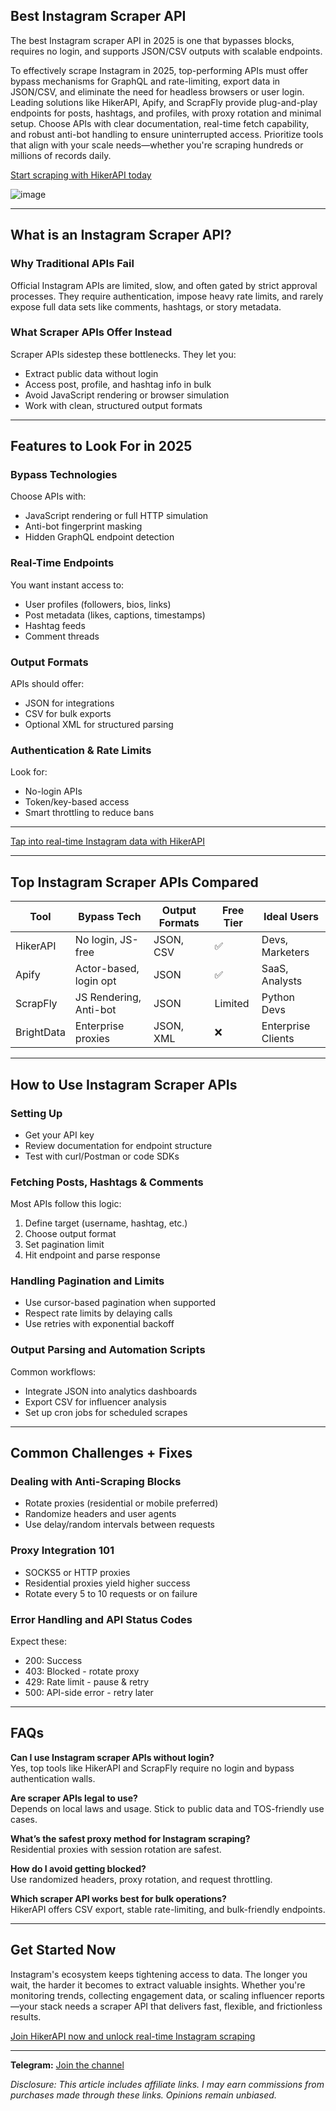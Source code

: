 ## Best Instagram Scraper API

The best Instagram scraper API in 2025 is one that bypasses blocks, requires no login, and supports JSON/CSV outputs with scalable endpoints.

To effectively scrape Instagram in 2025, top-performing APIs must offer bypass mechanisms for GraphQL and rate-limiting, export data in JSON/CSV, and eliminate the need for headless browsers or user login. Leading solutions like HikerAPI, Apify, and ScrapFly provide plug-and-play endpoints for posts, hashtags, and profiles, with proxy rotation and minimal setup. Choose APIs with clear documentation, real-time fetch capability, and robust anti-bot handling to ensure uninterrupted access. Prioritize tools that align with your scale needs—whether you're scraping hundreds or millions of records daily.

[Start scraping with HikerAPI today](https://hikerapi.com/p/bny5ezdj)

![image](https://github.com/user-attachments/assets/dc1e0fc3-7cf1-4963-8863-93fc4afeeda6)


---

## What is an Instagram Scraper API?

### Why Traditional APIs Fail
Official Instagram APIs are limited, slow, and often gated by strict approval processes. They require authentication, impose heavy rate limits, and rarely expose full data sets like comments, hashtags, or story metadata.

### What Scraper APIs Offer Instead
Scraper APIs sidestep these bottlenecks. They let you:

- Extract public data without login
- Access post, profile, and hashtag info in bulk
- Avoid JavaScript rendering or browser simulation
- Work with clean, structured output formats

---

## Features to Look For in 2025

### Bypass Technologies
Choose APIs with:

- JavaScript rendering or full HTTP simulation
- Anti-bot fingerprint masking
- Hidden GraphQL endpoint detection

### Real-Time Endpoints
You want instant access to:

- User profiles (followers, bios, links)
- Post metadata (likes, captions, timestamps)
- Hashtag feeds
- Comment threads

### Output Formats
APIs should offer:

- JSON for integrations
- CSV for bulk exports
- Optional XML for structured parsing

### Authentication & Rate Limits
Look for:

- No-login APIs
- Token/key-based access
- Smart throttling to reduce bans

---

[Tap into real-time Instagram data with HikerAPI](https://hikerapi.com/p/bny5ezdj)

---

## Top Instagram Scraper APIs Compared

| Tool        | Bypass Tech           | Output Formats | Free Tier | Ideal Users         |
|-------------|----------------------|----------------|-----------|---------------------|
| HikerAPI    | No login, JS-free     | JSON, CSV      | ✅         | Devs, Marketers     |
| Apify       | Actor-based, login opt | JSON           | ✅         | SaaS, Analysts      |
| ScrapFly    | JS Rendering, Anti-bot | JSON           | Limited   | Python Devs         |
| BrightData  | Enterprise proxies    | JSON, XML      | ❌         | Enterprise Clients  |

---

## How to Use Instagram Scraper APIs

### Setting Up
- Get your API key
- Review documentation for endpoint structure
- Test with curl/Postman or code SDKs

### Fetching Posts, Hashtags & Comments
Most APIs follow this logic:

1. Define target (username, hashtag, etc.)
2. Choose output format
3. Set pagination limit
4. Hit endpoint and parse response

### Handling Pagination and Limits
- Use cursor-based pagination when supported
- Respect rate limits by delaying calls
- Use retries with exponential backoff

### Output Parsing and Automation Scripts
Common workflows:

- Integrate JSON into analytics dashboards
- Export CSV for influencer analysis
- Set up cron jobs for scheduled scrapes

---

## Common Challenges + Fixes

### Dealing with Anti-Scraping Blocks
- Rotate proxies (residential or mobile preferred)
- Randomize headers and user agents
- Use delay/random intervals between requests

### Proxy Integration 101
- SOCKS5 or HTTP proxies
- Residential proxies yield higher success
- Rotate every 5 to 10 requests or on failure

### Error Handling and API Status Codes
Expect these:

- 200: Success
- 403: Blocked - rotate proxy
- 429: Rate limit - pause & retry
- 500: API-side error - retry later

---

## FAQs

**Can I use Instagram scraper APIs without login?**  
Yes, top tools like HikerAPI and ScrapFly require no login and bypass authentication walls.

**Are scraper APIs legal to use?**  
Depends on local laws and usage. Stick to public data and TOS-friendly use cases.

**What’s the safest proxy method for Instagram scraping?**  
Residential proxies with session rotation are safest.

**How do I avoid getting blocked?**  
Use randomized headers, proxy rotation, and request throttling.

**Which scraper API works best for bulk operations?**  
HikerAPI offers CSV export, stable rate-limiting, and bulk-friendly endpoints.

---

## Get Started Now

Instagram's ecosystem keeps tightening access to data. The longer you wait, the harder it becomes to extract valuable insights. Whether you're monitoring trends, collecting engagement data, or scaling influencer reports—your stack needs a scraper API that delivers fast, flexible, and frictionless results.

[Join HikerAPI now and unlock real-time Instagram scraping](https://hikerapi.com/p/bny5ezdj)

---

**Telegram:** [Join the channel](https://t.me/tllautomation)

_Disclosure: This article includes affiliate links. I may earn commissions from purchases made through these links. Opinions remain unbiased._

